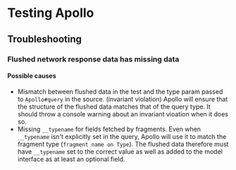 # Testing Apollo

## Troubleshooting

### Flushed network response data has missing data

#### Possible causes

- Mismatch between flushed data in the test and the type param passed to `Apollo#query` in the source. (invariant violation)
  Apollo will ensure that the structure of the flushed data matches that of the query type. It should throw a console warning about an invariant vioation when it does so.
- Missing `__typename` for fields fetched by fragments.
  Even when `__typename` isn't explicitly set in the query, Apollo will use it to match the fragment type (`fragment name on Type`). The flushed data therefore must have `__typename` set to the correct value as well as added to the model interface as at least an optional field.

